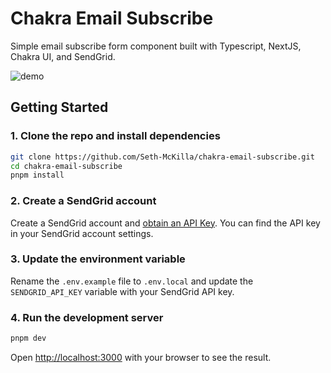 # Chakra Email Subscribe

Simple email subscribe form component built with Typescript, NextJS, Chakra UI, and SendGrid.

![demo](https://user-images.githubusercontent.com/63591760/215101278-40ffa975-1a82-4a83-98a2-d3901bf51f2a.gif)

## Getting Started

### 1. Clone the repo and install dependencies

```bash
git clone https://github.com/Seth-McKilla/chakra-email-subscribe.git
cd chakra-email-subscribe
pnpm install
```

### 2. Create a SendGrid account

Create a SendGrid account and [obtain an API Key](https://docs.sendgrid.com/ui/account-and-settings/api-keys#creating-an-api-key). You can find the API key in your SendGrid account settings.

### 3. Update the environment variable

Rename the `.env.example` file to `.env.local` and update the `SENDGRID_API_KEY` variable with your SendGrid API key.

### 4. Run the development server

```bash
pnpm dev
```

Open [http://localhost:3000](http://localhost:3000) with your browser to see the result.
